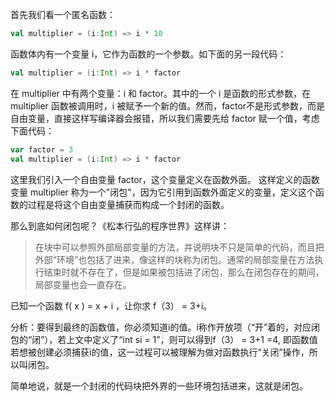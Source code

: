 首先我们看一个匿名函数：

```scala
val multiplier = (i:Int) => i * 10  
```

函数体内有一个变量 i，它作为函数的一个参数。如下面的另一段代码：

```scala
val multiplier = (i:Int) => i * factor
```

在 multiplier 中有两个变量：i 和 factor。其中的一个 i 是函数的形式参数，在 multiplier 函数被调用时，i 被赋予一个新的值。然而，factor不是形式参数，而是自由变量，直接这样写编译器会报错，所以我们需要先给 factor 赋一个值，考虑下面代码：

```scala
var factor = 3  
val multiplier = (i:Int) => i * factor  
```

这里我们引入一个自由变量 factor，这个变量定义在函数外面。
这样定义的函数变量 multiplier 称为一个"闭包"，因为它引用到函数外面定义的变量，定义这个函数的过程是将这个自由变量捕获而构成一个封闭的函数。

那么到底如何闭包呢？《松本行弘的程序世界》这样讲：

> 在块中可以参照外部局部变量的方法，并说明块不只是简单的代码，而且把外部“环境”也包括了进来，像这样的块称为闭包。通常的局部变量在方法执行结束时就不存在了，但是如果被包括进了闭包，那么在闭包存在的期间，局部变量也会一直存在。

已知一个函数  f( x ) = x + i  ，让你求  f（3） = 3+i。

分析：要得到最终的函数值，你必须知道i的值。i称作开放项（“开”着的，对应闭包的“闭”），若上文中定义了“int si = 1”，则可以得到f（3） = 3+1 =4, 即函数值若想被创建必须捕获i的值，这一过程可以被理解为做对函数执行“关闭”操作，所以叫闭包。

简单地说，就是一个封闭的代码块把外界的一些环境包括进来，这就是闭包。
